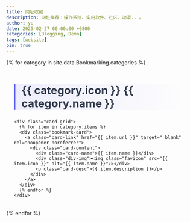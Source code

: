 ```yaml
---
title: 网址收藏
description: 网址推荐：操作系统、实用软件、社区、动漫...。
author: yu
date: 2025-02-27 00:00:00 +0800
categories: [Blogging, Demo]
tags: [website]
pin: true
---
```


<style>
/* 自定义卡片容器 */
.bookmark-container {
  max-width: 1200px;
  margin: 2rem auto;
  padding: 0 20px;
}

/* 分类标题样式 */
.category-title {
  font-size: 1.8rem;
  color: #2d3748;
  border-left: 4px solid #6366f1;
  padding-left: 1rem;
  margin: 3rem 0 1.5rem;
  background: linear-gradient(90deg, rgba(99,102,241,0.1) 0%, transparent 100%);
}

/* 卡片布局 */
.card-grid {
  display: grid;
  gap: 1.5rem;
  grid-template-columns: repeat(auto-fill, minmax(300px, 1fr));
}

/* 单张卡片样式 */
.bookmark-card {
  background: white;
  border-radius: 12px;
  padding: 1.5rem;
  box-shadow:
      0 2px 8px rgba(0,0,0,0.05),
      0 12px 24px rgba(0,0,0,0.1);
  transition: all 0.3s ease;
  border: 1px solid rgba(0, 0, 0, 0.05);
}

.bookmark-card:hover {
  transform: translateY(-6px);
  box-shadow:
      0 8px 32px rgba(99,102,241,0.15),
      0 16px 48px rgba(99,102,241,0.1);
}

/* 卡片内容样式 */
.card-content{
  display: grid;
  grid-template-areas:
	  "icon name"
	  "desc desc";
  grid-template-columns: auto 1fr;
  gap: 1.5rem 2rem;
}

.card-header {
  display: flex;
  align-items: center;
  gap: 1rem;
  margin-bottom: 1rem;
}
.card-name{
  grid-area: name;
  color: rgb(114, 223, 186);
  font-weight: 600;
  font-size: 1.25rem;
  line-height: 1.3;
  display: grid;
  justify-items: center;
  align-items: center;
}

.div-img{
  grid-area: icon;
  width: 100px;
  height: 100px;
  aspect-ratio: 1/1;
  border-radius: 14px;
  padding: 12px;
  display: grid;
  justify-items: center;
  align-items: center;
}
.favicon {
  width: 100%;
  height: auto;
  object-fit: contain;
  transition: transform 0.3s ease;
}

.card-link {
  color: #3b82f6;
  text-decoration: none;
  display: block;
}

.card-link:hover {
  text-decoration: underline;
}
.card-link:hover .favicon {
  transform: scale(1.08);
}

.card-desc{
  grid-area: desc;
  color: var(--text-secondary, #666);
  font-size: 1rem;
  line-height: 1.7;
  margin: 0;
}

@media (prefers-color-scheme: dark) {
  .bookmark-card {
    background: #2d3748;
    color: white;
  }
}
</style>

{% for category in site.data.Bookmarking.categories %}
<div class="bookmark-container">
    <h2 class="category-title" id="{{ category.name }}">
      <span class="category-icon">{{ category.icon }}</span> {{ category.name }}
      <a href="#{{ category.name }}" class="anchor text-muted"><i class="fas fa-hashtag"></i></a>
    </h2>

    <div class="card-grid">
      {% for item in category.items %}
      <div class="bookmark-card">
        <a class="card-link" href="{{ item.url }}" target="_blank" rel="noopener noreferrer">
          <div class="card-content">
            <div class="card-name">{{ item.name }}</div>
            <div class="div-img"><img class="favicon" src="{{ item.icon }}" alt="{{ item.name }}"/></div>
            <p class="card-desc">{{ item.description }}</p>
          </div>
        </a>
      </div>
      {% endfor %}
    </div>
</div>
{% endfor %}


